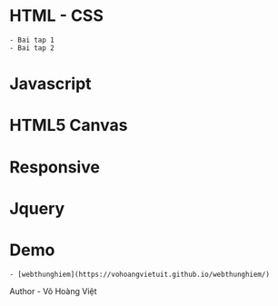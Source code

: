 # HTML - CSS
    - Bai tap 1
    - Bai tap 2
# Javascript
# HTML5 Canvas
# Responsive
# Jquery
# Demo
    - [webthunghiem](https://vohoangvietuit.github.io/webthunghiem/)

Author - Võ Hoàng Việt
